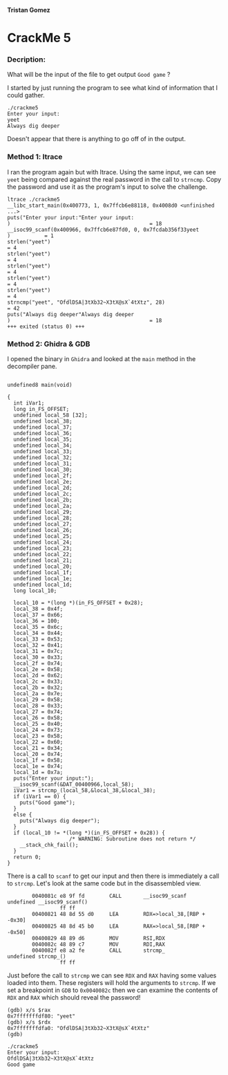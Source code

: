 **Tristan Gomez**

# CrackMe 5

### Decription:

What will be the input of the file to get output `Good game` ?

I started by just running the program to see what kind of information that I could gather.

```
./crackme5
Enter your input:
yeet
Always dig deeper
```

Doesn't appear that there is anything to go off of in the output.

### Method 1: ltrace

I ran the program again but with ltrace. Using the same input, we can see `yeet` being compared
against the real password in the call to `strncmp`. Copy the password and use it as the program's input to solve the challenge.

```
ltrace ./crackme5
__libc_start_main(0x400773, 1, 0x7ffcb6e88118, 0x4008d0 <unfinished ...>
puts("Enter your input:"Enter your input:
)                                             = 18
__isoc99_scanf(0x400966, 0x7ffcb6e87fd0, 0, 0x7fcdab356f33yeet
)           = 1
strlen("yeet")                                                        = 4
strlen("yeet")                                                        = 4
strlen("yeet")                                                        = 4
strlen("yeet")                                                        = 4
strlen("yeet")                                                        = 4
strncmp("yeet", "OfdlDSA|3tXb32~X3tX@sX`4tXtz", 28)                   = 42
puts("Always dig deeper"Always dig deeper
)                                             = 18
+++ exited (status 0) +++
```


### Method 2: Ghidra & GDB

I opened the binary in `Ghidra` and looked at the `main` method in the decompiler pane.
```

undefined8 main(void)

{
  int iVar1;
  long in_FS_OFFSET;
  undefined local_58 [32];
  undefined local_38;
  undefined local_37;
  undefined local_36;
  undefined local_35;
  undefined local_34;
  undefined local_33;
  undefined local_32;
  undefined local_31;
  undefined local_30;
  undefined local_2f;
  undefined local_2e;
  undefined local_2d;
  undefined local_2c;
  undefined local_2b;
  undefined local_2a;
  undefined local_29;
  undefined local_28;
  undefined local_27;
  undefined local_26;
  undefined local_25;
  undefined local_24;
  undefined local_23;
  undefined local_22;
  undefined local_21;
  undefined local_20;
  undefined local_1f;
  undefined local_1e;
  undefined local_1d;
  long local_10;
  
  local_10 = *(long *)(in_FS_OFFSET + 0x28);
  local_38 = 0x4f;
  local_37 = 0x66;
  local_36 = 100;
  local_35 = 0x6c;
  local_34 = 0x44;
  local_33 = 0x53;
  local_32 = 0x41;
  local_31 = 0x7c;
  local_30 = 0x33;
  local_2f = 0x74;
  local_2e = 0x58;
  local_2d = 0x62;
  local_2c = 0x33;
  local_2b = 0x32;
  local_2a = 0x7e;
  local_29 = 0x58;
  local_28 = 0x33;
  local_27 = 0x74;
  local_26 = 0x58;
  local_25 = 0x40;
  local_24 = 0x73;
  local_23 = 0x58;
  local_22 = 0x60;
  local_21 = 0x34;
  local_20 = 0x74;
  local_1f = 0x58;
  local_1e = 0x74;
  local_1d = 0x7a;
  puts("Enter your input:");
  __isoc99_scanf(&DAT_00400966,local_58);
  iVar1 = strcmp_(local_58,&local_38,&local_38);
  if (iVar1 == 0) {
    puts("Good game");
  }
  else {
    puts("Always dig deeper");
  }
  if (local_10 != *(long *)(in_FS_OFFSET + 0x28)) {
                    /* WARNING: Subroutine does not return */
    __stack_chk_fail();
  }
  return 0;
}
```

There is a call to `scanf` to get our input and then there is immediately a call to `strcmp`. Let's look at the same code but in the disassembled view.

```
        0040081c e8 9f fd        CALL       __isoc99_scanf                                   undefined __isoc99_scanf()
                 ff ff
        00400821 48 8d 55 d0     LEA        RDX=>local_38,[RBP + -0x30]
        00400825 48 8d 45 b0     LEA        RAX=>local_58,[RBP + -0x50]
        00400829 48 89 d6        MOV        RSI,RDX
        0040082c 48 89 c7        MOV        RDI,RAX
        0040082f e8 a2 fe        CALL       strcmp_                                          undefined strcmp_()
                 ff ff

```

Just before the call to `strcmp` we can see `RDX` and `RAX` having some values loaded into them. These registers will hold the arguments to `strcmp`. If we set a breakpoint in `GDB`
to `0x0040082c` then we can examine the contents of `RDX` and `RAX` which should reveal the password!

```
(gdb) x/s $rax
0x7fffffffdf80: "yeet"
(gdb) x/s $rdx
0x7fffffffdfa0: "OfdlDSA|3tXb32~X3tX@sX`4tXtz"
(gdb) 
``` 


```
./crackme5                                                                                                     
Enter your input:
OfdlDSA|3tXb32~X3tX@sX`4tXtz
Good game
```
